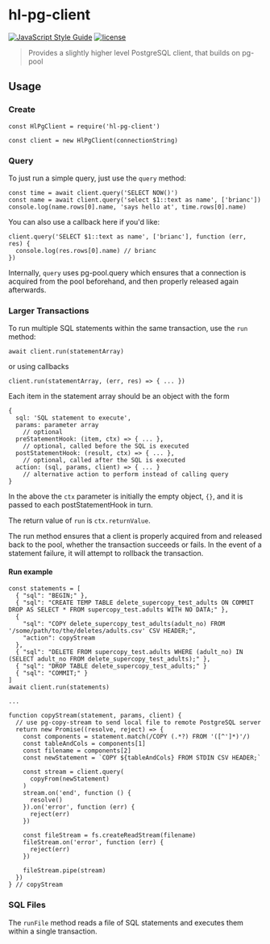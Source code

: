 # hl-pg-client
[![JavaScript Style Guide](https://img.shields.io/badge/code_style-standard-brightgreen.svg)](https://standardjs.com) [![license](https://img.shields.io/github/license/mashape/apistatus.svg)](https://github.com/wmfs/tymly/blob/master/packages/pg-delta-file/LICENSE)

> Provides a slightly higher level PostgreSQL client, that builds on pg-pool

## Usage

### Create
```
const HlPgClient = require('hl-pg-client')

const client = new HlPgClient(connectionString)
```

### Query
To just run a simple query, just use the ```query``` method:

```
const time = await client.query('SELECT NOW()')
const name = await client.query('select $1::text as name', ['brianc'])
console.log(name.rows[0].name, 'says hello at', time.rows[0].name)
```

You can also use a callback here if you'd like:

```
client.query('SELECT $1::text as name', ['brianc'], function (err, res) {
  console.log(res.rows[0].name) // brianc 
})
```

Internally, ```query``` uses pg-pool.query which ensures that a connection is acquired from the pool
beforehand, and then properly released again afterwards.

### Larger Transactions
To run multiple SQL statements within the same transaction, use the ```run``` method:
```
await client.run(statementArray)
```
or using callbacks
```
client.run(statementArray, (err, res) => { ... })
```

Each item in the statement array should be an object with the form 
```
{
  sql: 'SQL statement to execute',
  params: parameter array
    // optional
  preStatementHook: (item, ctx) => { ... },
    // optional, called before the SQL is executed
  postStatementHook: (result, ctx) => { ... },
    // optional, called after the SQL is executed
  action: (sql, params, client) => { ... }
    // alternative action to perform instead of calling query
}
```

In the above the ```ctx``` parameter is initially the empty object, ```{}```, 
and it is passed to each postStatementHook in turn. 

The return value of ```run``` is ```ctx.returnValue```.

The run method ensures that a client is properly acquired from and released back to the pool, whether the transaction 
succeeds or fails.  In the event of a statement failure, it will attempt to rollback the transaction.

#### Run example

```
const statements = [
  { "sql": "BEGIN;" },
  { "sql": "CREATE TEMP TABLE delete_supercopy_test_adults ON COMMIT DROP AS SELECT * FROM supercopy_test.adults WITH NO DATA;" },
  { 
    "sql": "COPY delete_supercopy_test_adults(adult_no) FROM '/some/path/to/the/deletes/adults.csv' CSV HEADER;",
    "action": copyStream
  },
  { "sql": "DELETE FROM supercopy_test.adults WHERE (adult_no) IN (SELECT adult_no FROM delete_supercopy_test_adults);" },
  { "sql": "DROP TABLE delete_supercopy_test_adults;" }
  { "sql": "COMMIT;" }
]
await client.run(statements)

...

function copyStream(statement, params, client) {
  // use pg-copy-stream to send local file to remote PostgreSQL server
  return new Promise((resolve, reject) => {
    const components = statement.match(/COPY (.*?) FROM '([^']*)'/)
    const tableAndCols = components[1]
    const filename = components[2]
    const newStatement = `COPY ${tableAndCols} FROM STDIN CSV HEADER;`

    const stream = client.query(
      copyFrom(newStatement)
    )
    stream.on('end', function () {
      resolve()
    }).on('error', function (err) {
      reject(err)
    })

    const fileStream = fs.createReadStream(filename)
    fileStream.on('error', function (err) {
      reject(err)
    })

    fileStream.pipe(stream)
  })
} // copyStream
```

### SQL Files

The ```runFile``` method reads a file of SQL statements and executes them within a single transaction.